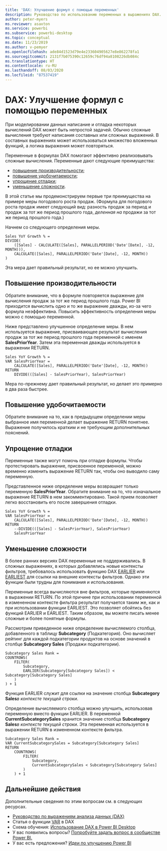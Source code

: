 ```yaml
---
title: 'DAX: Улучшение формул с помощью переменных'
description: Руководство по использованию переменных в выражениях DAX.
author: peter-myers
ms.reviewer: asaxton
ms.service: powerbi
ms.subservice: powerbi-desktop
ms.topic: conceptual
ms.date: 11/23/2019
ms.author: v-pemyer
ms.openlocfilehash: ade84d1523d79e4e233604905627e8e862278fa1
ms.sourcegitcommit: 2131f7b075390c12659c76df94a8108226db084c
ms.translationtype: HT
ms.contentlocale: ru-RU
ms.lasthandoff: 08/03/2020
ms.locfileid: "87537419"
---
```

# <a name="dax-use-variables-to-improve-your-formulas"></a>DAX: Улучшение формул с помощью переменных

При моделировании данных написание и отладка некоторых вычислений DAX может быть непростой задачей. Обычно сложные вычисления требуют написания составных или сложных выражений. В составных выражениях может использоваться множество вложенных функций, а логика выражения может повторяться.

Переменные в формулах DAX помогают эффективно реализовывать сложные вычисления. Переменные дают следующие преимущества:

- [повышение производительности](#improve-performance);
- [повышение удобочитаемости](#improve-readability);
- [упрощение отладки](#simplify-debugging);
- [уменьшение сложности](#reduce-complexity).

В этой статье мы продемонстрируем первые три преимущества на примере меры погодового роста продаж. (Формула для погодового роста продаж имеет следующий вид: разность продаж за период и продаж за тот же период прошлого года, _деленная на_ продажи за тот же период прошлого года.)

Начнем со следующего определения меры.

```dax
Sales YoY Growth % =
DIVIDE(
    ([Sales] - CALCULATE([Sales], PARALLELPERIOD('Date'[Date], -12, MONTH))),
    CALCULATE([Sales], PARALLELPERIOD('Date'[Date], -12, MONTH))
)
```

Эта мера дает правильный результат, но ее можно улучшить.

## <a name="improve-performance"></a>Повышение производительности

Обратите внимание, что в формуле повторяется выражение для вычисления продаж за тот же период прошлого года. Power BI приходится вычислить одно и то же выражение дважды, из-за чего формула неэффективна. Повысить эффективность определения меры можно с помощью переменной.

Ниже представлено улучшенное определение меры. В нем используется выражение, присваивающее результат вычисления продаж за тот же период прошлого года переменной с именем **SalesPriorYear**. Затем эта переменная дважды используется в выражении RETURN.

```dax
Sales YoY Growth % =
VAR SalesPriorYear =
    CALCULATE([Sales], PARALLELPERIOD('Date'[Date], -12, MONTH))
RETURN
    DIVIDE(([Sales] - SalesPriorYear), SalesPriorYear)
```

Мера по-прежнему дает правильный результат, но делает это примерно в два раза быстрее.

## <a name="improve-readability"></a>Повышение удобочитаемости

Обратите внимание на то, как в предыдущем определении меры выбранное имя переменной делает выражение RETURN понятнее. Выражение получилось кратким и не требующим дополнительных пояснений.

## <a name="simplify-debugging"></a>Упрощение отладки

Переменные также могут помочь при отладке формулы. Чтобы протестировать выражение, присвоенное переменной, можно временно изменить выражение RETURN так, чтобы оно выводило саму переменную.

Представленное ниже определение меры возвращает только переменную **SalesPriorYear**. Обратите внимание на то, что изначальное выражение RETURN в нем закомментировано. Такой прием позволяет легко восстановить его после завершения отладки.

```dax
Sales YoY Growth % =
VAR SalesPriorYear =
    CALCULATE([Sales], PARALLELPERIOD('Date'[Date], -12, MONTH))
RETURN
    --DIVIDE(([Sales] - SalesPriorYear), SalesPriorYear)
    SalesPriorYear
```

## <a name="reduce-complexity"></a>Уменьшение сложности

В более ранних версиях DAX переменные не поддерживались. В сложных выражениях, в которых добавлялись новые контексты фильтров, требовалось использовать функцию DAX [EARLIER](/dax/earlier-function-dax) или [EARLIEST](/dax/earliest-function-dax) для ссылки на внешние контексты фильтров. Однако эти функции были трудны для понимания и использования.

Переменные всегда вычисляются вне фильтров, которые применяются в выражении RETURN. По этой причине при использовании переменной в измененном контексте фильтра результат получается таким же, как и при использовании функции EARLIEST. Это позволяет обойтись без функций EARLIER и EARLIEST. Таким образом, вы можете писать менее сложные и более понятные формулы.

Рассмотрим приведенное ниже определение вычисляемого столбца, добавленного в таблицу **Subcategory** (Подкатегория). Оно вычисляет рейтинг для каждой подкатегории продуктов на основе значений в столбце **Subcategory Sales** (Продажи подкатегории).

```dax
Subcategory Sales Rank =
COUNTROWS(
    FILTER(
        Subcategory,
        EARLIER(Subcategory[Subcategory Sales]) < Subcategory[Subcategory Sales]
    )
) + 1
```

Функция EARLIER служит для ссылки на значение столбца **Subcategory Sales**_в контексте текущей строки_.

Определение вычисляемого столбца можно улучшить, использовав переменную вместо функции EARLIER. В переменной **CurrentSubcategorySales** хранится значение столбца **Subcategory Sales**_в контексте текущей строки_. Эта переменная используется в выражении RETURN в измененном контексте фильтра.

```dax
Subcategory Sales Rank =
VAR CurrentSubcategorySales = Subcategory[Subcategory Sales]
RETURN
    COUNTROWS(
        FILTER(
            Subcategory,
            CurrentSubcategorySales < Subcategory[Subcategory Sales]
        )
    ) + 1
```

## <a name="next-steps"></a>Дальнейшие действия

Дополнительные сведения по этим вопросам см. в следующих ресурсах.

- [Руководство по выражениям анализа данных (DAX)](/dax/)
- Статья о функции [VAR](/dax/var-dax) в DAX
- Схема обучения: [Использование DAX в Power BI Desktop](https://docs.microsoft.com/learn/paths/dax-power-bi/)
- У вас появились вопросы? [Попробуйте задать вопрос в сообществе Power BI.](https://community.powerbi.com/)
- У вас есть предложения? [Идеи по улучшению Power BI](https://ideas.powerbi.com)
